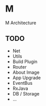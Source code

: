# M
M Architecture

## TODO
 * Net
 * Utils
 * Build Plugin
 * Router
 * About Image
 * App Upgrade
 * EventBus
 * RxJava
 * DB / Storage
 * ...